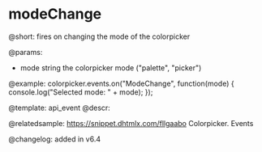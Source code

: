 modeChange
=============

@short: fires on changing the mode of the colorpicker

@params:
- mode	string		the colorpicker mode ("palette", "picker")


@example:
colorpicker.events.on("ModeChange", function(mode) {
   console.log("Selected mode: " + mode); 
});

 
 
@template: api_event
@descr:

@relatedsample: https://snippet.dhtmlx.com/fllgaabo	Colorpicker. Events

@changelog: added in v6.4
